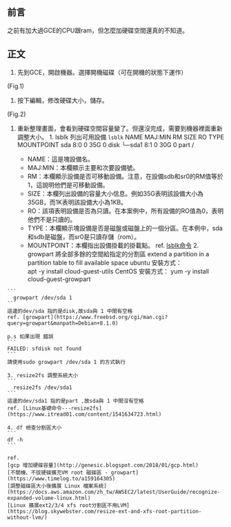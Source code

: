 ## 前言
  之前有加大過GCE的CPU跟ram，但怎麼加硬碟空間還真的不知道。
## 正文
  1. 先到GCE，開啟機器。選擇開機磁碟（可在開機的狀態下運作）

  (Fig.1)

  1. 按下編輯，修改硬碟大小，儲存。

  (Fig.2)

  1. 重新整理畫面，會看到硬碟空間容量變了。但還沒完成，需要到機器裡面重新調整大小。
    1. lsblk 列出可用設備
    ```
    lsblk
    ```
    NAME   MAJ:MIN RM SIZE RO TYPE MOUNTPOINT
    sda      8:0    0  35G  0 disk
    └─sda1   8:1    0  30G  0 part /

      - NAME：這是塊設備名。
      - MAJ:MIN：本欄顯示主要和次要設備號。
      - RM：本欄顯示設備是否可移動設備。注意，在設備sdb和sr0的RM值等於1，這說明他們是可移動設備。
      - SIZE：本欄列出設備的容量大小信息。例如35G表明該設備大小為35GB，而1K表明該設備大小為1KB。
      - RO：該項表明設備是否為只讀。在本案例中，所有設備的RO值為0，表明他們不是只讀的。
      - TYPE：本欄顯示塊設備是否是磁盤或磁盤上的一個分區。在本例中，sda和sdb是磁盤，而sr0是只讀存儲（rom）。
      - MOUNTPOINT：本欄指出設備掛載的掛載點。
      ref. [lsblk命令](https://man.linuxde.net/lsblk)
    2.  growpart 將全部多餘的空間給指定的分割區
      extend  a partition	in a partition table to	fill available space
      ubuntu 安裝方式：      
        apt -y install cloud-guest-utils
      CentOS 安裝方式：
        yum -y install cloud-guest-growpart

    ```
      growpart /dev/sda 1
    ```
    這邊的dev/sda 指的是disk,故sda與 1 中間有空格
    ref. [growpart](https://www.freebsd.org/cgi/man.cgi?query=growpart&manpath=Debian+8.1.0)

    p.s 如果出現 錯誤
    ```
    FAILED: sfdisk not found
    ```
    請使用sudo growpart /dev/sda 1 的方式執行
    
    3. resize2fs 調整系統大小
    ```
      resize2fs /dev/sda1
    ```
    這邊的dev/sda1 指的是part ,故sda與 1 中間沒有空格
    ref. [Linux基礎命令---resize2fs](https://www.itread01.com/content/1541634723.html)

    4. df 檢查分割區大小
    ```
    df -h
    ```

    ref.
    [gcp 增加硬碟容量](http://genesic.blogspot.com/2018/01/gcp.html)
    [不關機、不拔硬碟擴充VM root 磁碟區 - growpart](https://www.timelog.to/a159164305)
    [調整磁碟區大小後擴展 Linux 檔案系統](https://docs.aws.amazon.com/zh_tw/AWSEC2/latest/UserGuide/recognize-expanded-volume-linux.html)
    [Linux 擴展ext2/3/4 xfs root分割區不用LVM](https://blog.skywebster.com/resize-ext-and-xfs-root-partition-without-lvm/)
